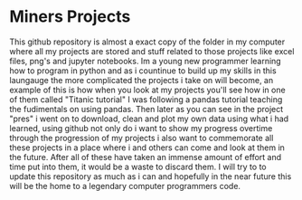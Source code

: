 # Miners Projects
This github repository is almost a exact copy of the folder in my computer where all my projects are stored and stuff related to those projects like excel files, png's and jupyter notebooks.
Im a young new programmer learning how to program in python and as i countinue to build up my skills in this laungauge the more complicated the projects i take on will become,
an example of this is how when you look at my projects you'll see how in one of them called "Titanic tutorial" I was following a pandas tutorial teaching the fudimentals on using pandas.
Then later as you can see in the project "pres" i went on to download, clean and plot my own data using what i had learned, using github not only do i want to show my progress overtime 
through the progression of my projects i also want to commemorate all these projects in a place where i and others can come and look at them in the future. After all of these have taken
an immense amount of effort and time put into them, it would be a waste to discard them. I will try to to update this repository as much as i can and hopefully in the near future 
this will be the home to a legendary computer programmers code.
